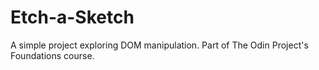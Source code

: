 # Etch-a-Sketch

A simple project exploring DOM manipulation. Part of The Odin Project's Foundations course.
